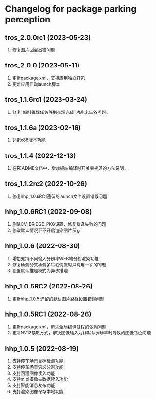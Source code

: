 # Changelog for package parking perception

## tros_2.0.0rc1 (2023-05-23)

1. 修复图片回灌出错问题

## tros_2.0.0 (2023-05-11)

1. 更新package.xml，支持应用独立打包
2. 更新应用启动launch脚本

## tros_1.1.6rc1 (2023-03-24)

1. 修复"超时推理任务等到推理完成"功能未生效问题。

## tros_1.1.6a (2023-02-16)

1. 适配x86版本功能

## tros_1.1.4 (2022-12-13)

1. 在README文档中，增加板端编译时开关零拷贝的方法说明。

## tros_1.1.2rc2 (2022-10-26)

1. 修复hhp_1.0.6RC1遗留的launch文件设置错误问题

## hhp_1.0.6RC1 (2022-09-08)

1. 删除CV_BRIDGE_PKG设置，修复编译失败的问题
2. 修改默认情况下不开启渲染图片保存

## hhp_1.0.6 (2022-08-30)

1. 增加支持不同输入分辨率WEB端分割渲染功能
2. 修复检测分支检测多进程调度时只调用一次的问题
3. 设置默认推理模式为异步推理


## hhp_1.0.5RC2 (2022-08-26)

1. 更新hhp_1.0.5 遗留的默认图片路径设置错误问题

## hhp_1.0.5RC1 (2022-08-26)

1. 更新package.xml，解决全局编译过程的依赖问题
2. 更新NV12读取方式，解决图像输入为非默认分辨率时导致的图像错位问题

## hhp_1.0.5 (2022-08-19)

1. 支持停车场景目标检测功能
2. 支持停车场景语义分割功能
3. 支持回灌图像读入功能
4. 支持mipi摄像头数据读入功能
5. 支持智能消息发布功能
6. 支持渲染图像保存本地功能
